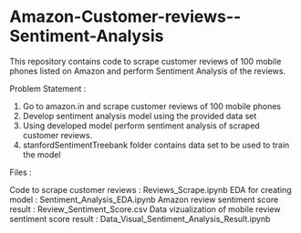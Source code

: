 # Amazon-Customer-reviews--Sentiment-Analysis
This repository contains code to scrape customer reviews of 100 mobile phones listed on Amazon and perform Sentiment Analysis of the reviews.

Problem Statement :

1. Go to amazon.in and scrape customer reviews of 100 mobile phones
2. Develop sentiment analysis model using the provided data set
3. Using developed model perform sentiment analysis of scraped customer reviews.
4. stanfordSentimentTreebank folder contains data set to be used to train the model


Files :

Code to scrape customer reviews : Reviews_Scrape.ipynb
EDA for creating model : Sentiment_Analysis_EDA.ipynb
Amazon review sentiment score result : Review_Sentiment_Score.csv
Data vizualization of mobile review sentiment score result : Data_Visual_Sentiment_Analysis_Result.ipynb

